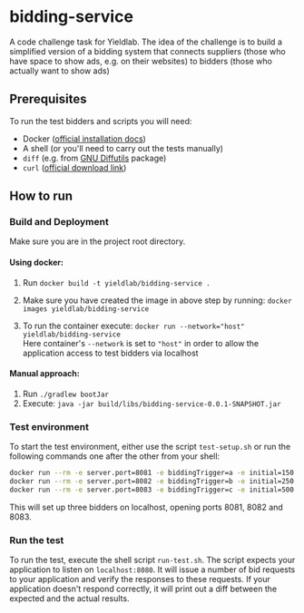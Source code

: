 # bidding-service
A code challenge task for Yieldlab. The idea of the challenge is to build a simplified version of a bidding system that connects suppliers (those who
have space to show ads, e.g. on their websites) to bidders (those who actually
want to show ads)

## Prerequisites
To run the test bidders and scripts you will need:
- Docker ([official installation docs][install-docker])
- A shell (or you'll need to carry out the tests manually)
- `diff` (e.g. from [GNU Diffutils][diffutils] package)
- `curl` ([official download link][curl-dl])

[install-docker]: https://docs.docker.com/engine/installation/
[diffutils]: https://www.gnu.org/software/diffutils/
[curl-dl]: https://curl.haxx.se/download.html

## How to run

### Build and Deployment
Make sure you are in the project root directory.

#### Using docker:
1. Run `docker build -t yieldlab/bidding-service .`

3. Make sure you have created the image in above step by running:
   `docker images yieldlab/bidding-service`

4. To run the container execute:
   `docker run --network="host" yieldlab/bidding-service`\
   Here container's `--network` is set to `"host"` in order to allow the application access to test bidders via localhost

#### Manual approach:
1. Run `./gradlew bootJar`
2.  Execute: `java -jar build/libs/bidding-service-0.0.1-SNAPSHOT.jar`


### Test environment
To start the test environment, either use the script `test-setup.sh` or run the
following commands one after the other from your shell:

```sh
docker run --rm -e server.port=8081 -e biddingTrigger=a -e initial=150 -p 8081:8081 yieldlab/recruiting-test-bidder &
docker run --rm -e server.port=8082 -e biddingTrigger=b -e initial=250 -p 8082:8082 yieldlab/recruiting-test-bidder &
docker run --rm -e server.port=8083 -e biddingTrigger=c -e initial=500 -p 8083:8083 yieldlab/recruiting-test-bidder &
```
This will set up three bidders on localhost, opening ports 8081, 8082 and 8083.

### Run the test
To run the test, execute the shell script `run-test.sh`. The script expects
your application to listen on `localhost:8080`. It will issue a number of bid
requests to your application and verify the responses to these requests. If
your application doesn't respond correctly, it will print out a diff between
the expected and the actual results.

